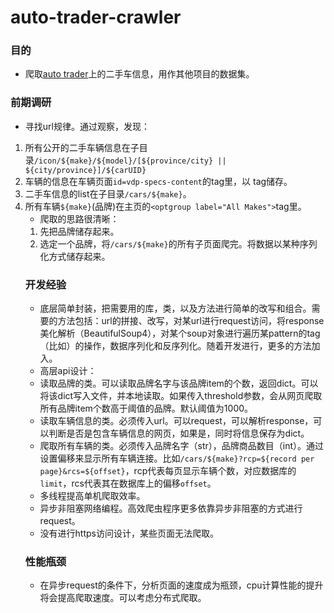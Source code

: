 # auto-trader-crawler

### 目的
* 爬取[auto trader](https://www.autotrader.ca)上的二手车信息，用作其他项目的数据集。

### 前期调研
* 寻找url规律。通过观察，发现：
1. 所有公开的二手车辆信息在子目录`/icon/${make}/${model}/[${province/city} || ${city/province}]/${carUID}`
2. 车辆的信息在车辆页面`id=vdp-specs-content`的tag里，以<table> tag储存。
3. 二手车信息的list在子目录`/cars/${make}`。
4. 所有车辆`${make}`(品牌)在主页的`<optgroup label="All Makes">`tag里。
* 爬取的思路很清晰：
1. 先把品牌储存起来。
2. 选定一个品牌，将`/cars/${make}`的所有子页面爬完。将数据以某种序列化方式储存起来。

### 开发经验
* 底层简单封装，把需要用的库，类，以及方法进行简单的改写和组合。需要的方法包括：url的拼接、改写，对某url进行request访问，将response美化解析（BeautifulSoup4），对某个soup对象进行遍历某pattern的tag（比如<a>）的操作，数据序列化和反序列化。随着开发进行，更多的方法加入。
* 高层api设计：
* 读取品牌的类。可以读取品牌名字与该品牌item的个数，返回dict。可以将该dict写入文件，并本地读取。如果传入threshold参数，会从网页爬取所有品牌item个数高于阈值的品牌。默认阈值为1000。
* 读取车辆信息的类。必须传入url。可以request，可以解析response，可以判断是否是包含车辆信息的网页，如果是，同时将信息保存为dict。
* 爬取所有车辆的类。必须传入品牌名字（str），品牌商品数目（int）。通过设置偏移来显示所有车辆连接。比如`/cars/${make}?rcp=${record per page}&rcs=${offset}`，rcp代表每页显示车辆个数，对应数据库的`limit`，rcs代表其在数据库上的偏移`offset`。
* 多线程提高单机爬取效率。
* 异步非阻塞网络编程。高效爬虫程序更多依靠异步非阻塞的方式进行request。
* 没有进行https访问设计，某些页面无法爬取。

### 性能瓶颈
* 在异步request的条件下，分析页面的速度成为瓶颈，cpu计算性能的提升将会提高爬取速度。可以考虑分布式爬取。
